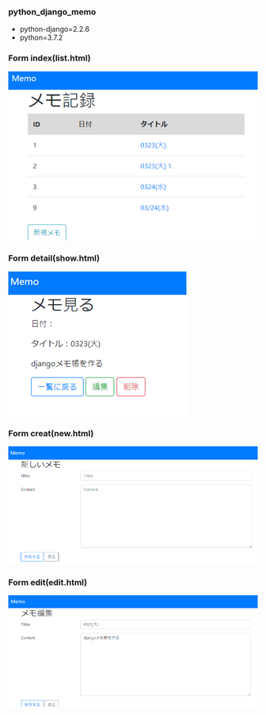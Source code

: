### python_django_memo
- python-django=2.2.6
- python=3.7.2

### Form index(list.html)
![image](https://github.com/Kouichi1229/python_django_memo/blob/main/memolist.PNG)

### Form detail(show.html)
![image](https://github.com/Kouichi1229/python_django_memo/blob/main/memoshow.PNG)

### Form creat(new.html)
![image](https://github.com/Kouichi1229/python_django_memo/blob/main/memonew.PNG)

### Form edit(edit.html)
![image](https://github.com/Kouichi1229/python_django_memo/blob/main/memoedit.PNG)



